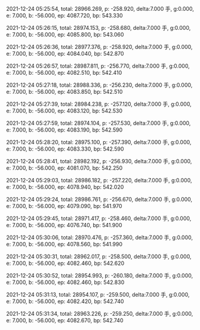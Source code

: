 2021-12-24 05:25:54, total: 28966.269, p: -258.920, delta:7.000 手, g:0.000, e: 7.000, b: -56.000, ep: 4087.720, bp: 543.330

2021-12-24 05:26:15, total: 28974.153, p: -258.680, delta:7.000 手, g:0.000, e: 7.000, b: -56.000, ep: 4085.800, bp: 543.060

2021-12-24 05:26:36, total: 28977.376, p: -258.920, delta:7.000 手, g:0.000, e: 7.000, b: -56.000, ep: 4084.040, bp: 542.870

2021-12-24 05:26:57, total: 28987.811, p: -256.770, delta:7.000 手, g:0.000, e: 7.000, b: -56.000, ep: 4082.510, bp: 542.410

2021-12-24 05:27:18, total: 28988.336, p: -256.230, delta:7.000 手, g:0.000, e: 7.000, b: -56.000, ep: 4083.850, bp: 542.510

2021-12-24 05:27:39, total: 28984.238, p: -257.120, delta:7.000 手, g:0.000, e: 7.000, b: -56.000, ep: 4083.120, bp: 542.530

2021-12-24 05:27:59, total: 28974.104, p: -257.530, delta:7.000 手, g:0.000, e: 7.000, b: -56.000, ep: 4083.190, bp: 542.590

2021-12-24 05:28:20, total: 28975.100, p: -257.390, delta:7.000 手, g:0.000, e: 7.000, b: -56.000, ep: 4083.330, bp: 542.590

2021-12-24 05:28:41, total: 28982.192, p: -256.930, delta:7.000 手, g:0.000, e: 7.000, b: -56.000, ep: 4081.070, bp: 542.250

2021-12-24 05:29:03, total: 28986.182, p: -257.220, delta:7.000 手, g:0.000, e: 7.000, b: -56.000, ep: 4078.940, bp: 542.020

2021-12-24 05:29:24, total: 28986.761, p: -256.670, delta:7.000 手, g:0.000, e: 7.000, b: -56.000, ep: 4079.090, bp: 541.970

2021-12-24 05:29:45, total: 28971.417, p: -258.460, delta:7.000 手, g:0.000, e: 7.000, b: -56.000, ep: 4076.740, bp: 541.900

2021-12-24 05:30:06, total: 28970.476, p: -257.360, delta:7.000 手, g:0.000, e: 7.000, b: -56.000, ep: 4078.560, bp: 541.990

2021-12-24 05:30:31, total: 28962.017, p: -258.500, delta:7.000 手, g:0.000, e: 7.000, b: -56.000, ep: 4082.460, bp: 542.620

2021-12-24 05:30:52, total: 28954.993, p: -260.180, delta:7.000 手, g:0.000, e: 7.000, b: -56.000, ep: 4082.460, bp: 542.830

2021-12-24 05:31:13, total: 28954.107, p: -259.500, delta:7.000 手, g:0.000, e: 7.000, b: -56.000, ep: 4082.420, bp: 542.740

2021-12-24 05:31:34, total: 28963.226, p: -259.250, delta:7.000 手, g:0.000, e: 7.000, b: -56.000, ep: 4082.670, bp: 542.740